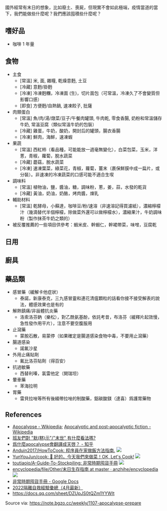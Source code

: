 
國外經常有末日的想象，比如廢土、喪屍，但現實不會如此極端，疫情當道的當下，我們能做些什麼呢？我們應該囤積些什麼呢？

## 嗜好品

- 咖啡 1 年量

## 食物

- 主食
    - [常溫] 米, 面, 雜糧, 乾燥意麪, 土豆
    - [冷藏] 意麪/掛麪
    - [冷凍] 冷凍麪糰，冷凍面 (生)，切片面包（可常溫，冷凍久了不會變質但影響口感）
    - [即食] 方便麪/自熱鍋, 速凍餃子, 批薩
- 肉類蛋白
    - [常溫] 魚/肉/湯/燉菜/豆子/午餐肉罐頭, 牛肉乾, 零食香腸, 奶粉和常溫儲存牛奶, 常溫豆腐（類似常溫牛奶的包裝）
    - [冷藏] 雞蛋，牛奶，酸奶，開封后的罐頭，腸衣香腸
    - [冷凍] 鮮肉，海鮮，速凍蝦
- 果蔬
    - [常溫] 西紅柿（看品種，可能能放一週毫無變化），白菜包菜，玉米，洋蔥，青椒，蘿蔔，脫水蔬菜
    - [冷藏] 蘑菇，脫水蔬菜
    - [冷凍] 速凍葉菜，綠菜花，青椒，蘿蔔，薑末（裹保鮮膜中成一扁片，或分裝）。非速凍的冷凍蔬菜的口感可能不適合生喫
- 調味料
    - [常溫] 植物油，鹽，醬油，糖，調味粉，蔥，姜，蒜，水發的乾貨
    - [冷藏] 黃油，奶油，奶酪，烤肉醬，煉乳
- 輔助材料
    - [常溫] 乾酵母，小蘇達，咖啡豆/粉/速溶（非速溶記得買濾紙），濃縮檸檬汁（幾滴替代半個檸檬，除做菜外還可以做檸檬水），濃縮果汁，牛奶調味粉（製作抹茶牛奶之類的）
- 被反覆推薦的一些項目供參考：蝦米皮、幹蝦仁，幹裙帶菜，味噌，豆腐乾

## 日用

## 廚具

## 藥品類

- 感冒藥（緩解卡他症狀）
    - 泰諾，新康泰克，三九感冒靈和連花清瘟顆粒的話看你接不接受解表的說法，體感效果也是有的
- 解熱鎮痛/非甾體抗炎藥
    - 洛索洛芬鈉（樂松），對乙酰氨基酚，依託考昔，布洛芬（緩釋片起效慢，急性發作用平片），注意不要空腹服用
- 止瀉藥
    - 蒙脫石散，易蒙停（如果確定是腸道感染食物中毒，不要用止瀉藥）
- 腸道感染
    - 諾氟沙星
- 外用止痛貼劑
    - 氟比洛芬貼劑（得百安）
- 抗過敏藥
    - 西替利嗪，氯雷他定（開瑞坦）
- 暈車藥
    - 苯海拉明
- 胃藥
    - 雷貝拉唑等所有後綴帶拉唑的制酸藥，鋁碳酸鎂（達喜）爲護胃藥物

## References

- [Apocalypse - Wikipedia](https://en.wikipedia.org/wiki/Apocalypse); [Apocalyptic and post-apocalyptic fiction - Wikipedia](https://en.wikipedia.org/wiki/Apocalyptic_and_post-apocalyptic_fiction)
- [班友們對 "默(黙)示"/"末世" 有什麼看法嗎?](https://bgm.tv/group/topic/374221)
- [爲什麼apocalypse會翻譯成天啓？ - 知乎](https://www.zhihu.com/question/266450424)
- [Anduin2017/HowToCook: 程序員在家做飯方法指南.](https://github.com/Anduin2017/HowToCook) ![](https://img.shields.io/github/stars/Anduin2017/HowToCook)
- [YunYouJun/cook: 🍲 好的，今天我們來做菜！OK, Let's Cook!](https://github.com/YunYouJun/cook) ![](https://img.shields.io/github/stars/YunYouJun/cook)
- [toutiaoio/A-Guide-To-Stockpiling: 非常時期囤貨手冊](https://github.com/toutiaoio/A-Guide-To-Stockpiling) ![](https://img.shields.io/github/stars/toutiaoio/A-Guide-To-Stockpiling)
- [encyclopedia/file/Other/末日生存指南 at master · anzhihe/encyclopedia](https://github.com/anzhihe/encyclopedia/tree/master/file/Other/%E6%9C%AB%E6%97%A5%E7%94%9F%E5%AD%98%E6%8C%87%E5%8D%97) ![](https://img.shields.io/github/stars/anzhihe/encyclopedia)
- [非常時期囤貨手冊 - Google Docs](https://docs.google.com/document/d/1-c93ax4Uog_CHTOLBKpKLNCUtZYwacGbXm8OP3Fh810)
- [2022隔離自救經驗彙總（4月最新）](https://docs.qq.com/sheet/DZVZDVlpOYnNPWWJw)
- https://docs.qq.com/sheet/DZUpJS0tQZm1YYWlt

Source via: https://note.bgzo.cc/weekly/1107-apocalypse-prepare